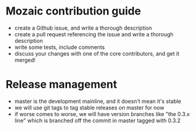 Mozaic contribution guide
=========================
* create a Github issue, and write a thorough description
* create a pull request referencing the issue and write a thorough description
* write some tests, include comments
* discuss your changes with one of the core contributors, and get it merged!

Release management
==================
* master is the development mainline, and it doesn't mean it's stable
* we will use git tags to tag stable releases on master for now
* if worse comes to worse, we will have version branches like "the 0.3.x line" which is branched off the commit in master tagged with 0.3.2
